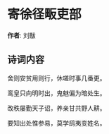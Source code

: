 # 寄徐径畈吏部

**作者**: 刘黻

## 诗词内容

舍则安贫用则行，休嗟时事几番更。

鸾皇只向明时出，鬼魅偏为暗处生。

改秩屡勤天子诏，养亲甘共野人耕。

要知出处惟参易，莫学鸱夷变姓名。

